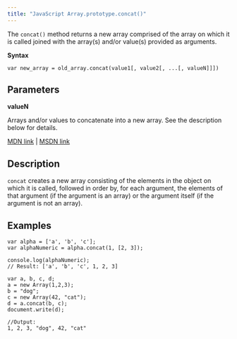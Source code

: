 ```yaml
---
title: "JavaScript Array.prototype.concat()"
---
```


The `concat()` method returns a new array comprised of the array on which it is called joined with the array(s) and/or value(s) provided as arguments.

**Syntax**

    var new_array = old_array.concat(value1[, value2[, ...[, valueN]]])

## Parameters

**valueN**

Arrays and/or values to concatenate into a new array. See the description below for details.

[MDN link](https://developer.mozilla.org/en-US/docs/Web/JavaScript/Reference/Global_Objects/Array/concat) | [MSDN link](https://msdn.microsoft.com/en-us/LIBRary/2e06zxh0%28v=vs.94%29.aspx)

## Description

`concat` creates a new array consisting of the elements in the object on which it is called, followed in order by, for each argument, the elements of that argument (if the argument is an array) or the argument itself (if the argument is not an array).

## Examples

    var alpha = ['a', 'b', 'c'];
    var alphaNumeric = alpha.concat(1, [2, 3]);

    console.log(alphaNumeric); 
    // Result: ['a', 'b', 'c', 1, 2, 3]

    var a, b, c, d;
    a = new Array(1,2,3);
    b = "dog";
    c = new Array(42, "cat");
    d = a.concat(b, c);
    document.write(d);

    //Output: 
    1, 2, 3, "dog", 42, "cat"
